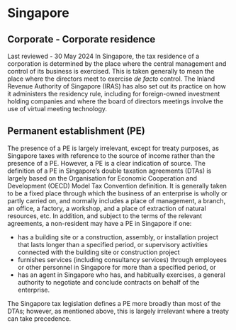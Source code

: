 # Singapore
## Corporate - Corporate residence
Last reviewed - 30 May 2024
In Singapore, the tax residence of a corporation is determined by the place where the central management and control of its business is exercised. This is taken generally to mean the place where the directors meet to exercise _de facto_ control. The Inland Revenue Authority of Singapore (IRAS) has also set out its practice on how it administers the residency rule, including for foreign-owned investment holding companies and where the board of directors meetings involve the use of virtual meeting technology.
## Permanent establishment (PE)
The presence of a PE is largely irrelevant, except for treaty purposes, as Singapore taxes with reference to the source of income rather than the presence of a PE.
However, a PE is a clear indication of source.
The definition of a PE in Singapore’s double taxation agreements (DTAs) is largely based on the Organisation for Economic Cooperation and Development (OECD) Model Tax Convention definition.
It is generally taken to be a fixed place through which the business of an enterprise is wholly or partly carried on, and normally includes a place of management, a branch, an office, a factory, a workshop, and a place of extraction of natural resources, etc.
In addition, and subject to the terms of the relevant agreements, a non-resident may have a PE in Singapore if one:
  * has a building site or a construction, assembly, or installation project that lasts longer than a specified period, or supervisory activities connected with the building site or construction project
  * furnishes services (including consultancy services) through employees or other personnel in Singapore for more than a specified period, or
  * has an agent in Singapore who has, and habitually exercises, a general authority to negotiate and conclude contracts on behalf of the enterprise.


The Singapore tax legislation defines a PE more broadly than most of the DTAs; however, as mentioned above, this is largely irrelevant where a treaty can take precedence.

